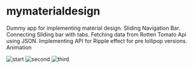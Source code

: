 # mymaterialdesign
Dummy app for implementing material design.
Sliding Navigation Bar.
Connecting Sliding bar with tabs.
Fetching data from Rotten Tomato Api using JSON.
Implementing API for Ripple effect for pre lollipop versions.
Animation


![start](https://cloud.githubusercontent.com/assets/16361353/12006249/0badf4a4-abcf-11e5-9f9f-b2b50042365e.png)
![second](https://cloud.githubusercontent.com/assets/16361353/12006250/0d6df2e4-abcf-11e5-9bd7-cf24d471471c.png)
![third](https://cloud.githubusercontent.com/assets/16361353/12006251/0ed059ba-abcf-11e5-944f-3e63ce23cd8d.png)



